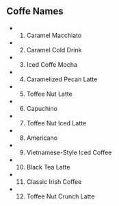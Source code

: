 ## **Coffe Names**

- 1. Caramel Macchiato
- 2. Caramel Cold Drink
- 3. Iced Coffe Mocha
- 4. Caramelized Pecan Latte
- 5. Toffee Nut Latte
- 6. Capuchino
- 7. Toffee Nut Iced Latte
- 8. Americano
- 9. Vietnamese-Style Iced Coffee
- 10. Black Tea Latte
- 11. Classic Irish Coffee
- 12. Toffee Nut Crunch Latte